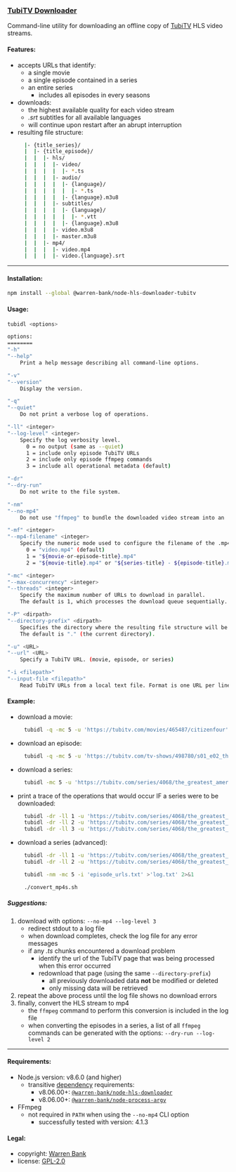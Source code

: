 ### [TubiTV Downloader](https://github.com/warren-bank/node-hls-downloader-tubitv)

Command-line utility for downloading an offline copy of [TubiTV](https://tubitv.com/) HLS video streams.

#### Features:

* accepts URLs that identify:
  - a single movie
  - a single episode contained in a series
  - an entire series
    * includes all episodes in every seasons
* downloads:
  - the highest available quality for each video stream
  - _.srt_ subtitles for all available languages
  - will continue upon restart after an abrupt interruption
* resulting file structure:
  ```bash
    |- {title_series}/
    |  |- {title_episode}/
    |  |  |- hls/
    |  |  |  |- video/
    |  |  |  |  |- *.ts
    |  |  |  |- audio/
    |  |  |  |  |- {language}/
    |  |  |  |  |  |- *.ts
    |  |  |  |  |- {language}.m3u8
    |  |  |  |- subtitles/
    |  |  |  |  |- {language}/
    |  |  |  |  |  |- *.vtt
    |  |  |  |  |- {language}.m3u8
    |  |  |  |- video.m3u8
    |  |  |  |- master.m3u8
    |  |  |- mp4/
    |  |  |  |- video.mp4
    |  |  |  |- video.{language}.srt
  ```

- - - -

#### Installation:

```bash
npm install --global @warren-bank/node-hls-downloader-tubitv
```

#### Usage:

```bash
tubidl <options>

options:
========
"-h"
"--help"
    Print a help message describing all command-line options.

"-v"
"--version"
    Display the version.

"-q"
"--quiet"
    Do not print a verbose log of operations.

"-ll" <integer>
"--log-level" <integer>
    Specify the log verbosity level.
      0 = no output (same as --quiet)
      1 = include only episode TubiTV URLs
      2 = include only episode ffmpeg commands
      3 = include all operational metadata (default)

"-dr"
"--dry-run"
    Do not write to the file system.

"-nm"
"--no-mp4"
    Do not use "ffmpeg" to bundle the downloaded video stream into an .mp4 file container.

"-mf" <integer>
"--mp4-filename" <integer>
    Specify the numeric mode used to configure the filename of the .mp4 file container.
      0 = "video.mp4" (default)
      1 = "${movie-or-episode-title}.mp4"
      2 = "${movie-title}.mp4" or "${series-title} - ${episode-title}.mp4"

"-mc" <integer>
"--max-concurrency" <integer>
"--threads" <integer>
    Specify the maximum number of URLs to download in parallel.
    The default is 1, which processes the download queue sequentially.

"-P" <dirpath>
"--directory-prefix" <dirpath>
    Specifies the directory where the resulting file structure will be saved to.
    The default is "." (the current directory).

"-u" <URL>
"--url" <URL>
    Specify a TubiTV URL. (movie, episode, or series)

"-i <filepath>"
"--input-file <filepath>"
    Read TubiTV URLs from a local text file. Format is one URL per line.
```

#### Example:

* download a movie:
  ```bash
    tubidl -q -mc 5 -u 'https://tubitv.com/movies/465487/citizenfour'
  ```
* download an episode:
  ```bash
    tubidl -q -mc 5 -u 'https://tubitv.com/tv-shows/498780/s01_e02_the_grand_deception_part_2'
  ```
* download a series:
  ```bash
    tubidl -mc 5 -u 'https://tubitv.com/series/4068/the_greatest_american_hero'
  ```
* print a trace of the operations that would occur IF a series were to be downloaded:
  ```bash
    tubidl -dr -ll 1 -u 'https://tubitv.com/series/4068/the_greatest_american_hero'
    tubidl -dr -ll 2 -u 'https://tubitv.com/series/4068/the_greatest_american_hero'
    tubidl -dr -ll 3 -u 'https://tubitv.com/series/4068/the_greatest_american_hero'
  ```
* download a series (advanced):
  ```bash
    tubidl -dr -ll 1 -u 'https://tubitv.com/series/4068/the_greatest_american_hero' >'episode_urls.txt'
    tubidl -dr -ll 2 -u 'https://tubitv.com/series/4068/the_greatest_american_hero' >'convert_mp4s.sh'

    tubidl -nm -mc 5 -i 'episode_urls.txt' >'log.txt' 2>&1

    ./convert_mp4s.sh
  ```

##### Suggestions:

1. download with options: `--no-mp4 --log-level 3`
   * redirect stdout to a log file
   * when download completes, check the log file for any error messages
   * if any _.ts_ chunks encountered a download problem
     - identify the url of the TubiTV page that was being processed when this error occurred
     - redownload that page (using the same `--directory-prefix`)
       * all previously downloaded data __not__ be modified or deleted
       * only missing data will be retrieved
2. repeat the above process until the log file shows no download errors
3. finally, convert the HLS stream to mp4
   * the `ffmpeg` command to perform this conversion is included in the log file
   * when converting the episodes in a series, a list of all `ffmpeg` commands can be generated with the options: `--dry-run --log-level 2`

- - - -

#### Requirements:

* Node.js version: v8.6.0 (and higher)
  - transitive [dependency](https://github.com/warren-bank/node-hls-downloader-tubitv/blob/master/package.json#L12-L13) requirements:
    * v8.06.00+: [`@warren-bank/node-hls-downloader`](https://github.com/warren-bank/node-hls-downloader#requirements)
    * v8.06.00+: [`@warren-bank/node-process-argv`](https://github.com/warren-bank/node-process-argv#requirements)
* FFmpeg
  - not required in `PATH` when using the `--no-mp4` CLI option
    * successfully tested with version: 4.1.3

#### Legal:

* copyright: [Warren Bank](https://github.com/warren-bank)
* license: [GPL-2.0](https://www.gnu.org/licenses/old-licenses/gpl-2.0.txt)

